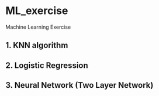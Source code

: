 # ML_exercise
Machine Learning Exercise

## 1. KNN algorithm

## 2. Logistic Regression

## 3. Neural Network (Two Layer Network)
